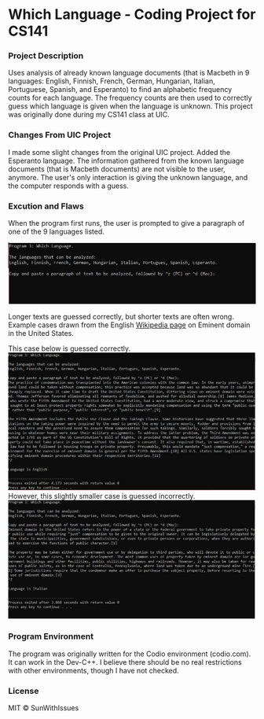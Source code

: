 # Which Language - Coding Project for CS141

### Project Description
Uses analysis of already known language documents (that is Macbeth in 9 languages: English, Finnish, French, German, Hungarian, Italian, Portuguese, Spanish, and Esperanto) to find an alphabetic frequency counts for each language. 
The frequency counts are then used to correctly guess which language is given when the language is unknown.
This project was originally done during my CS141 class at UIC.

### Changes From UIC Project
I made some slight changes from the original UIC project. Added the Esperanto language. The information gathered from the known language documents (that is Macbeth documents) are not visible to the user, anymore. 
The user's only interaction is giving the unknown language, and the computer responds with a guess.

### Excution and Flaws
When the program first runs, the user is prompted to give a paragraph of one of the 9 languages listed.

<img src="https://github.com/SunWithIssues/Proj-3-Which-Language/blob/master/img/first-run.JPG" alt="prompt">

Longer texts are guessed correctly, but shorter texts are often wrong. Example cases drawn from the English <a href="https://en.wikipedia.org/wiki/Eminent_domain_in_the_United_States" target="_blank">Wikipedia page</a> on Eminent domain in the United States.

This case below is guessed correctly.
<img src="https://github.com/SunWithIssues/Proj-3-Which-Language/blob/master/img/right-assessment.JPG" alt="correct-example">
However, this slightly smaller case is guessed incorrectly.
<img src="https://github.com/SunWithIssues/Proj-3-Which-Language/blob/master/img/wrong-assessment.JPG" alt="wrong-example">

### Program Environment
The program was originally written for the Codio environment (codio.com). It can work in the Dev-C++. I believe there should be no real restrictions with other environments, though I have not checked.

### License
MIT © SunWithIssues

